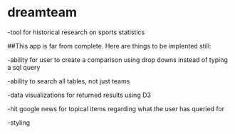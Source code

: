 # dreamteam

-tool for historical research on sports statistics

##This app is far from complete. Here are things to be implented still:

-ability for user to create a comparison using drop downs instead of typing a sql query

-ability to search all tables, not just teams

-data visualizations for returned results using D3

-hit google news for topical items regarding what the user has queried for

-styling
